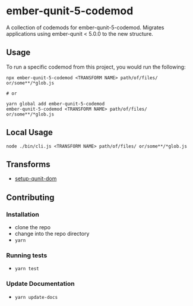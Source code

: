 # ember-qunit-5-codemod


A collection of codemods for ember-qunit-5-codemod. 
Migrates applications using ember-qunit &lt; 5.0.0 to the new structure.

## Usage

To run a specific codemod from this project, you would run the following:

```
npx ember-qunit-5-codemod <TRANSFORM NAME> path/of/files/ or/some**/*glob.js

# or

yarn global add ember-qunit-5-codemod
ember-qunit-5-codemod <TRANSFORM NAME> path/of/files/ or/some**/*glob.js
```

## Local Usage
```
node ./bin/cli.js <TRANSFORM NAME> path/of/files/ or/some**/*glob.js
```

## Transforms

<!--TRANSFORMS_START-->
* [setup-qunit-dom](transforms/setup-qunit-dom/README.md)
<!--TRANSFORMS_END-->

## Contributing

### Installation

* clone the repo
* change into the repo directory
* `yarn`

### Running tests

* `yarn test`

### Update Documentation

* `yarn update-docs`